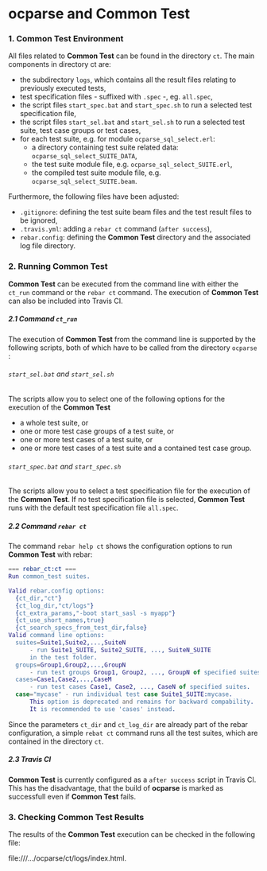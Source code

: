 ocparse and Common Test
=======================

### 1. Common Test Environment

All files related to **Common Test** can be found in the directory `ct`. The main components in directory ct are:

- the subdirectory `logs`, which contains all the result files relating to previously executed tests,
- test specification files - suffixed with `.spec` -, eg. `all.spec`,
- the script files `start_spec.bat` and `start_spec.sh` to run a selected test specification file,
- the script files `start_sel.bat` and `start_sel.sh` to run a selected test suite, test case groups or test cases,
- for each test suite, e.g. for module `ocparse_sql_select.erl`:
    - a directory containing test suite related data: `ocparse_sql_select_SUITE_DATA`,
    - the test suite module file, e.g. `ocparse_sql_select_SUITE.erl`,
    - the compiled test suite module file, e.g. `ocparse_sql_select_SUITE.beam`.

Furthermore, the following files have been adjusted:

- `.gitignore`: defining the test suite beam files and the test result files to be ignored,
- `.travis.yml`: adding a `rebar ct` command (`after success`),
- `rebar.config`: defining the **Common Test** directory and the associated log file directory. 

### 2. Running Common Test

**Common Test** can be executed from the command line with either the `ct_run` command or the `rebar ct` command. The execution of **Common Test** can also be included into Travis CI.

##### 2.1 Command `ct_run`

The execution of **Common Test** from the command line is supported by the following scripts, both of which have to be called from the directory `ocparse` :

###### `start_sel.bat` and `start_sel.sh`

The scripts allow you to select one of the following options for the execution of the **Common Test** 
 
- a whole test suite, or
- one or more test case groups of a test suite, or 
- one or more test cases of a test suite, or
- one or more test cases of a test suite and a contained test case group.

###### `start_spec.bat` and `start_spec.sh`

The scripts allow you to select a test specification file for the execution of the **Common Test**. If no test specification file is selected, **Common Test** runs with the default test specification file `all.spec`.
 
##### 2.2 Command `rebar ct`

The command `rebar help ct` shows the configuration options to run **Common Test** with rebar:
``` Erlang
=== rebar_ct:ct ===
Run common_test suites.

Valid rebar.config options:
  {ct_dir,"ct"}
  {ct_log_dir,"ct/logs"}
  {ct_extra_params,"-boot start_sasl -s myapp"}
  {ct_use_short_names,true}
  {ct_search_specs_from_test_dir,false}
Valid command line options:
  suites=Suite1,Suite2,...,SuiteN
      - run Suite1_SUITE, Suite2_SUITE, ..., SuiteN_SUITE
      in the test folder.
  groups=Group1,Group2,...,GroupN
      - run test groups Group1, Group2, ..., GroupN of specified suites.
  cases=Case1,Case2,...,CaseM
      - run test cases Case1, Case2, ..., CaseN of specified suites.
  case="mycase" - run individual test case Suite1_SUITE:mycase.
      This option is deprecated and remains for backward compability.
      It is recommended to use 'cases' instead.
```
Since the parameters `ct_dir` and `ct_log_dir` are already part of the rebar configuration, a simple `rebat ct` command runs all the test suites, which are contained in the directory `ct`. 

##### 2.3 Travis CI

**Common Test** is currently configured as a `after success` script in Travis CI. This has the disadvantage, that the build of **ocparse** is marked as successfull even if **Common Test** fails.  

### 3. Checking Common Test Results

The results of the **Common Test** execution can be checked in the following file:
 
 file:///.../ocparse/ct/logs/index.html.
